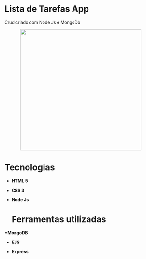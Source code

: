 <h1> Lista de Tarefas App </h1>
<p> Crud criado com Node Js e MongoDb

 </p>


</p>
<p align="center">
  <img src="https://user-images.githubusercontent.com/65368831/96757312-a300b500-13ab-11eb-9fae-6c0a0107d6da.gif" width="400" />
</p>

<h1><strong>Tecnologias<strong></h1>
 
* HTML 5
* CSS 3
* Node Js

  
  <h1>Ferramentas utilizadas</h1>

*MongoDB

* EJS

* Express

  

